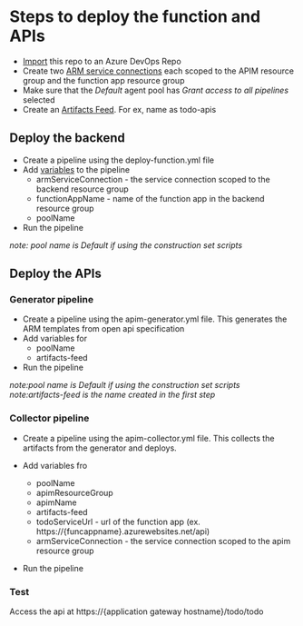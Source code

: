 # Steps to deploy the function and APIs

- [Import](https://learn.microsoft.com/en-us/azure/devops/repos/git/import-git-repository?view=azure-devops) this repo to an Azure DevOps Repo
- Create two [ARM service connections](https://learn.microsoft.com/en-us/azure/devops/pipelines/library/connect-to-azure?view=azure-devops) each scoped to the APIM resource group and the function app resource group
- Make sure that the *Default* agent pool has _Grant access to all pipelines_ selected
- Create an [Artifacts Feed](https://learn.microsoft.com/en-us/azure/devops/artifacts/get-started-nuget?view=azure-devops&tabs=windows#create-a-feed). For ex, name as todo-apis

## Deploy the backend

- Create a pipeline using the deploy-function.yml file
- Add [variables](https://learn.microsoft.com/en-us/azure/devops/pipelines/process/variables?view=azure-devops&tabs=yaml%2Cbatch#access-variables-through-the-environment) to the pipeline
  - armServiceConnection - the service connection scoped to the backend resource group
  - functionAppName - name of the function app in the backend resource group
  - poolName
- Run the pipeline

_note: pool name is Default if using the construction set scripts_

## Deploy the APIs

### Generator pipeline

- Create a pipeline using the apim-generator.yml file. This generates the ARM templates from open api specification
- Add variables for
  - poolName
  - artifacts-feed
- Run the pipeline

_note:pool name is Default if using the construction set scripts_
_note:artifacts-feed is the name created in the first step_

### Collector pipeline

- Create a pipeline using the apim-collector.yml file. This collects the artifacts from the generator and deploys.
- Add variables fro
  - poolName
  - apimResourceGroup
  - apimName
  - artifacts-feed
  - todoServiceUrl - url of the function app (ex. https://{funcappname}.azurewebsites.net/api)
  - armServiceConnection - the service connection scoped to the apim resource group

- Run the pipeline

### Test

Access the api at https://{application gateway hostname}/todo/todo
